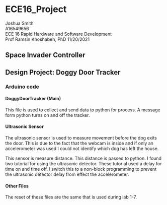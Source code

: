 # ECE16_Project

Joshua Smith  
A16549656  
ECE 16 Rapid Hardware and Software Development  
Prof Ramsin Khoshabeh, PhD 
11/20/2021

## Space Invader Controller


## Design Project: Doggy Door Tracker

### Arduino code
#### DoggyDoorTracker (Main)
This file is used to collect and send data to python 
for process. A message form python turns on and off
the tracker. 
#### Ultrasonic Sensor
The ultrasonic sensor is used to measure movement
before the dog exits the door. This is due to the
fact that the webcam is inside and if only an
accelerometer was used I could not identify which 
dog has left the house. 

This sensor is measure distance. This distance
is passed to python. I found two tutorial for 
using the ultrasonic detector. These tutorial used
a delay for time on and time off. I switch this to a
non-block programming to prevent the ultrasonic 
detector delay from effect the accelerometer. 

#### Other Files
The reset of these files are the same that is used 
during lab 1-7. 
